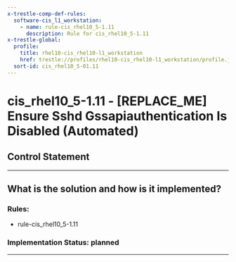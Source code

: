 ```yaml
---
x-trestle-comp-def-rules:
  software-cis_l1_workstation:
    - name: rule-cis_rhel10_5-1.11
      description: Rule for cis_rhel10_5-1.11
x-trestle-global:
  profile:
    title: rhel10-cis_rhel10-l1_workstation
    href: trestle://profiles/rhel10-cis_rhel10-l1_workstation/profile.json
  sort-id: cis_rhel10_5-01.11
---
```


# cis_rhel10_5-1.11 - \[REPLACE_ME\] Ensure Sshd Gssapiauthentication Is Disabled (Automated)

## Control Statement

______________________________________________________________________

## What is the solution and how is it implemented?

<!-- For implementation status enter one of: implemented, partial, planned, alternative, not-applicable -->

<!-- Note that the list of rules under ### Rules: is read-only and changes will not be captured after assembly to JSON -->

<!-- Add control implementation description here for control: cis_rhel10_5-1.11 -->

### Rules:

  - rule-cis_rhel10_5-1.11

### Implementation Status: planned

______________________________________________________________________
